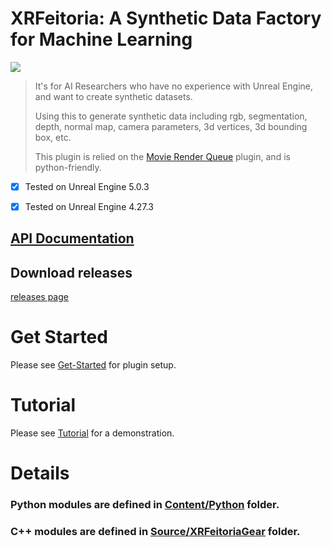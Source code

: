 # XRFeitoria: A Synthetic Data Factory for Machine Learning

![](docs/pics/demo.gif)

> It's for AI Researchers who have no experience with Unreal Engine, and want to create synthetic datasets.
>
> Using this to generate synthetic data including rgb, segmentation, depth, normal map, camera parameters, 3d vertices, 3d bounding box, etc.
>
> This plugin is relied on the [Movie Render Queue](https://docs.unrealengine.com/5.0/en-US/render-cinematics-in-unreal-engine/) plugin, and is python-friendly.


- [x] Tested on Unreal Engine 5.0.3

- [x] Tested on Unreal Engine 4.27.3

## [API Documentation](http://meihaiyi.pages.gitlab.bj.sensetime.com/xrfeitoria-gear-docs/)

## Download releases

[releases page](../../releases)

# Get Started

Please see [Get-Started](/docs/Get-Started.md) for plugin setup.

# Tutorial

Please see [Tutorial](/docs/Tutorial.md) for a demonstration.

# Details

### Python modules are defined in [Content/Python](/Content/Python/) folder.

### C++ modules are defined in [Source/XRFeitoriaGear](/Source/XRFeitoriaGear/) folder.
